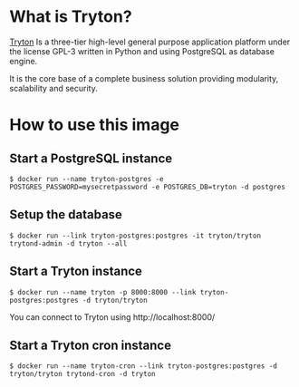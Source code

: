 # What is Tryton?

[Tryton](http://www.tryton.org/) Is a three-tier high-level general purpose
application platform under the license GPL-3 written in Python and using
PostgreSQL as database engine.

It is the core base of a complete business solution providing modularity,
scalability and security.

# How to use this image

## Start a PostgreSQL instance

```console
$ docker run --name tryton-postgres -e POSTGRES_PASSWORD=mysecretpassword -e POSTGRES_DB=tryton -d postgres
```

## Setup the database

```console
$ docker run --link tryton-postgres:postgres -it tryton/tryton trytond-admin -d tryton --all
```

## Start a Tryton instance

```console
$ docker run --name tryton -p 8000:8000 --link tryton-postgres:postgres -d tryton/tryton
```

You can connect to Tryton using http://localhost:8000/

## Start a Tryton cron instance

```console
$ docker run --name tryton-cron --link tryton-postgres:postgres -d tryton/tryton trytond-cron -d tryton
```
